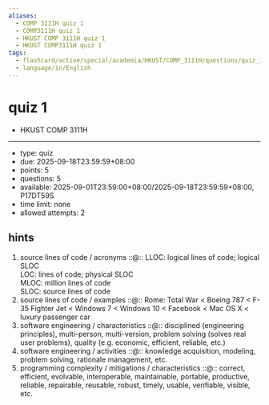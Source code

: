 ```yaml
---
aliases:
  - COMP 3111H quiz 1
  - COMP3111H quiz 1
  - HKUST COMP 3111H quiz 1
  - HKUST COMP3111H quiz 1
tags:
  - flashcard/active/special/academia/HKUST/COMP_3111H/questions/quiz_1
  - language/in/English
---
```


# quiz 1

- HKUST COMP 3111H

---

- type: quiz
- due: 2025-09-18T23:59:59+08:00
- points: 5
- questions: 5
- available: 2025-09-01T23:59:00+08:00/2025-09-18T23:59:59+08:00, P17DT59S
- time limit: none
- allowed attempts: 2

## hints

1. source lines of code / acronyms ::@:: LLOC: logical lines of code; logical SLOC <br/> LOC: lines of code; physical SLOC <br/> MLOC: million lines of code <br/> SLOC: source lines of code <!--SR:!2025-10-09,16,290!2025-10-07,14,290-->
2. source lines of code / examples ::@:: Rome: Total War &lt; Boeing 787 &lt; F-35 Fighter Jet &lt; Windows 7 &lt; Windows 10 &lt; Facebook &lt; Mac OS X &lt; luxury passenger car <!--SR:!2025-10-08,15,290!2025-10-19,19,270-->
3. software engineering / characteristics ::@:: disciplined \(engineering principles\), multi-person, multi-version, problem solving \(solves real user problems\), quality \(e.g. economic, efficient, reliable, etc.\) <!--SR:!2025-10-08,15,290!2025-10-07,14,290-->
4. software engineering / activities ::@:: knowledge acquisition, modeling, problem solving, rationale management, etc. <!--SR:!2025-10-05,12,270!2025-10-05,12,270-->
5. programming complexity / mitigations / characteristics ::@:: correct, efficient, evolvable, interoperable, maintainable, portable, productive, reliable, repairable, reusable, robust, timely, usable, verifiable, visible, etc. <!--SR:!2025-10-30,29,270!2025-10-09,16,290-->
